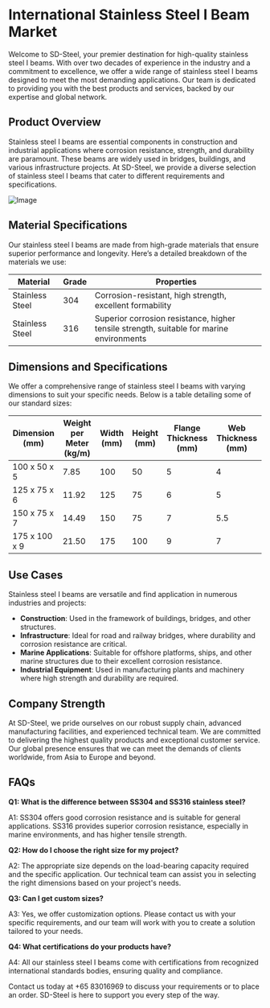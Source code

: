 # International Stainless Steel I Beam Market

Welcome to SD-Steel, your premier destination for high-quality stainless steel I beams. With over two decades of experience in the industry and a commitment to excellence, we offer a wide range of stainless steel I beams designed to meet the most demanding applications. Our team is dedicated to providing you with the best products and services, backed by our expertise and global network.

## Product Overview

Stainless steel I beams are essential components in construction and industrial applications where corrosion resistance, strength, and durability are paramount. These beams are widely used in bridges, buildings, and various infrastructure projects. At SD-Steel, we provide a diverse selection of stainless steel I beams that cater to different requirements and specifications.

![Image](https://github.com/user-attachments/assets/2567258e-e124-4816-932d-1809bd27ef0b)

## Material Specifications

Our stainless steel I beams are made from high-grade materials that ensure superior performance and longevity. Here’s a detailed breakdown of the materials we use:

| Material | Grade | Properties |
|----------|-------|------------|
| Stainless Steel | 304 | Corrosion-resistant, high strength, excellent formability |
| Stainless Steel | 316 | Superior corrosion resistance, higher tensile strength, suitable for marine environments |

## Dimensions and Specifications

We offer a comprehensive range of stainless steel I beams with varying dimensions to suit your specific needs. Below is a table detailing some of our standard sizes:

| Dimension (mm) | Weight per Meter (kg/m) | Width (mm) | Height (mm) | Flange Thickness (mm) | Web Thickness (mm) |
|----------------|-------------------------|------------|-------------|-----------------------|--------------------|
| 100 x 50 x 5    | 7.85                    | 100        | 50          | 5                     | 4                  |
| 125 x 75 x 6    | 11.92                   | 125        | 75          | 6                     | 5                  |
| 150 x 75 x 7    | 14.49                   | 150        | 75          | 7                     | 5.5                |
| 175 x 100 x 9   | 21.50                   | 175        | 100         | 9                     | 7                  |

## Use Cases

Stainless steel I beams are versatile and find application in numerous industries and projects:

- **Construction**: Used in the framework of buildings, bridges, and other structures.
- **Infrastructure**: Ideal for road and railway bridges, where durability and corrosion resistance are critical.
- **Marine Applications**: Suitable for offshore platforms, ships, and other marine structures due to their excellent corrosion resistance.
- **Industrial Equipment**: Used in manufacturing plants and machinery where high strength and durability are required.

## Company Strength

At SD-Steel, we pride ourselves on our robust supply chain, advanced manufacturing facilities, and experienced technical team. We are committed to delivering the highest quality products and exceptional customer service. Our global presence ensures that we can meet the demands of clients worldwide, from Asia to Europe and beyond.

## FAQs

**Q1: What is the difference between SS304 and SS316 stainless steel?**

A1: SS304 offers good corrosion resistance and is suitable for general applications. SS316 provides superior corrosion resistance, especially in marine environments, and has higher tensile strength.

**Q2: How do I choose the right size for my project?**

A2: The appropriate size depends on the load-bearing capacity required and the specific application. Our technical team can assist you in selecting the right dimensions based on your project's needs.

**Q3: Can I get custom sizes?**

A3: Yes, we offer customization options. Please contact us with your specific requirements, and our team will work with you to create a solution tailored to your needs.

**Q4: What certifications do your products have?**

A4: All our stainless steel I beams come with certifications from recognized international standards bodies, ensuring quality and compliance.

Contact us today at +65 83016969 to discuss your requirements or to place an order. SD-Steel is here to support you every step of the way.